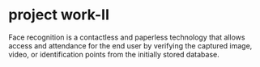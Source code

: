 # project work-II
Face recognition is a contactless and paperless technology that allows access and attendance for the end user by verifying the captured image, video, or identification points from the initially stored database.

